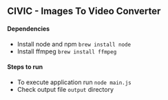 ## CIVIC - Images To Video Converter 

#### Dependencies 
- Install node and npm `brew install node`
- Install ffmpeg `brew install ffmpeg`

#### Steps to run 
- To execute application run `node main.js` 
- Check output file `output` directory 